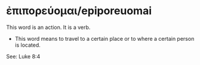 # ἐπιπορεύομαι/epiporeuomai
This word is an action. It is a verb.
* This word means to travel to a certain place or to where a certain person is located.

See: Luke 8:4
